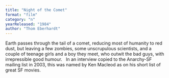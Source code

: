 ```yaml
---
title: "Night of the Comet"
format: "film"
category: "n"
yearReleased: "1984"
author: "Thom Eberhardt"
---
```

Earth passes through the tail of a comet, reducing most of  humanity to red dust, but leaving a few zombies, some unscrupulous scientists,  and a couple of teenage girls and a boy they meet, who outwit the bad guys, with  irrepressible good humour.
 
In an interview copied to the Anarchy-SF mailing list in  2003,  this was named by Ken Macleod as on his short list of great SF movies.